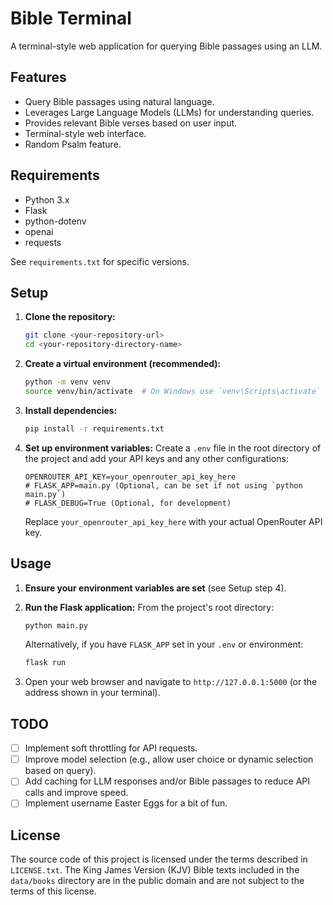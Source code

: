 # Bible Terminal

A terminal-style web application for querying Bible passages using an LLM.

## Features

- Query Bible passages using natural language.
- Leverages Large Language Models (LLMs) for understanding queries.
- Provides relevant Bible verses based on user input.
- Terminal-style web interface.
- Random Psalm feature.

## Requirements

- Python 3.x
- Flask
- python-dotenv
- openai
- requests

See `requirements.txt` for specific versions.

## Setup

1.  **Clone the repository:**
    ```bash
    git clone <your-repository-url>
    cd <your-repository-directory-name>
    ```

2.  **Create a virtual environment (recommended):**
    ```bash
    python -m venv venv
    source venv/bin/activate  # On Windows use `venv\Scripts\activate`
    ```

3.  **Install dependencies:**
    ```bash
    pip install -r requirements.txt
    ```

4.  **Set up environment variables:**
    Create a `.env` file in the root directory of the project and add your API keys and any other configurations:
    ```env
    OPENROUTER_API_KEY=your_openrouter_api_key_here
    # FLASK_APP=main.py (Optional, can be set if not using `python main.py`)
    # FLASK_DEBUG=True (Optional, for development)
    ```
    Replace `your_openrouter_api_key_here` with your actual OpenRouter API key.

## Usage

1.  **Ensure your environment variables are set** (see Setup step 4).

2.  **Run the Flask application:**
    From the project's root directory:
    ```bash
    python main.py
    ```
    Alternatively, if you have `FLASK_APP` set in your `.env` or environment:
    ```bash
    flask run
    ```

3.  Open your web browser and navigate to `http://127.0.0.1:5000` (or the address shown in your terminal).

## TODO

- [ ] Implement soft throttling for API requests.
- [ ] Improve model selection (e.g., allow user choice or dynamic selection based on query).
- [ ] Add caching for LLM responses and/or Bible passages to reduce API calls and improve speed.
- [ ] Implement username Easter Eggs for a bit of fun.

## License

The source code of this project is licensed under the terms described in `LICENSE.txt`.
The King James Version (KJV) Bible texts included in the `data/books` directory are in the public domain and are not subject to the terms of this license.
